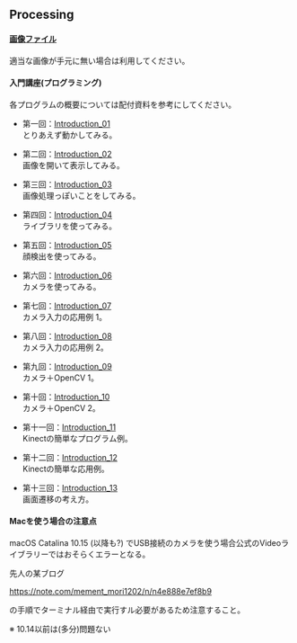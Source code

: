 Processing
---
#### [画像ファイル](https://github.com/Fujiwara-Laboratory/processing/tree/master/Image)
適当な画像が手元に無い場合は利用してください。

#### 入門講座(プログラミング)
各プログラムの概要については配付資料を参考にしてください。  
* 第一回：[Introduction_01](https://github.com/Fujiwara-Laboratory/processing/tree/master/Introduction_01)  
とりあえず動かしてみる。

* 第二回：[Introduction_02](https://github.com/Fujiwara-Laboratory/processing/tree/master/Introduction_02)  
画像を開いて表示してみる。

* 第三回：[Introduction_03](https://github.com/Fujiwara-Laboratory/processing/tree/master/Introduction_03)  
画像処理っぽいことをしてみる。

* 第四回：[Introduction_04](https://github.com/Fujiwara-Laboratory/processing/tree/master/Introduction_04)  
ライブラリを使ってみる。

* 第五回：[Introduction_05](https://github.com/Fujiwara-Laboratory/processing/tree/master/Introduction_05)  
顔検出を使ってみる。

* 第六回：[Introduction_06](https://github.com/Fujiwara-Laboratory/processing/tree/master/Introduction_06)  
カメラを使ってみる。

* 第七回：[Introduction_07](https://github.com/Fujiwara-Laboratory/processing/tree/master/Introduction_07)  
カメラ入力の応用例 1。

* 第八回：[Introduction_08](https://github.com/Fujiwara-Laboratory/processing/tree/master/Introduction_08)  
カメラ入力の応用例 2。

* 第九回：[Introduction_09](https://github.com/Fujiwara-Laboratory/processing/tree/master/Introduction_09)  
カメラ＋OpenCV 1。

* 第十回：[Introduction_10](https://github.com/Fujiwara-Laboratory/processing/tree/master/Introduction_10)  
カメラ＋OpenCV 2。

* 第十一回：[Introduction_11](https://github.com/Fujiwara-Laboratory/processing/tree/master/Introduction_11)  
Kinectの簡単なプログラム例。

* 第十二回：[Introduction_12](https://github.com/Fujiwara-Laboratory/processing/tree/master/Introduction_12)  
Kinectの簡単な応用例。

* 第十三回：[Introduction_13](https://github.com/Fujiwara-Laboratory/processing/tree/master/Introduction_13)  
画面遷移の考え方。

#### Macを使う場合の注意点
macOS Catalina 10.15 (以降も?) でUSB接続のカメラを使う場合公式のVideoライブラリーではおそらくエラーとなる。

先人の某ブログ

https://note.com/mement_mori1202/n/n4e888e7ef8b9

の手順でターミナル経由で実行すル必要があるため注意すること。

※ 10.14以前は(多分)問題ない
